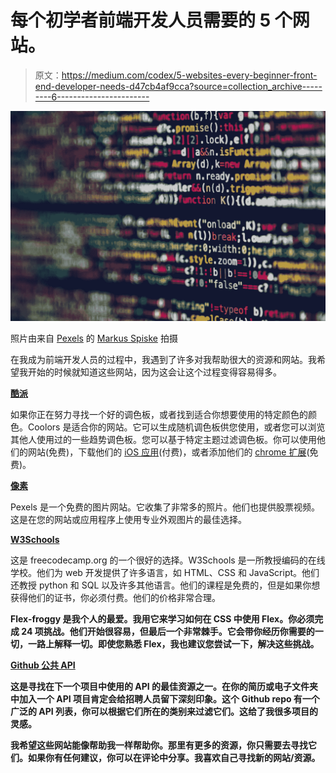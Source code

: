 # 每个初学者前端开发人员需要的 5 个网站。

> 原文：<https://medium.com/codex/5-websites-every-beginner-front-end-developer-needs-d47cb4af9cca?source=collection_archive---------6----------------------->

![](img/e13cfbdae35e1dfc1b9099bb35c257db.png)

照片由来自 [Pexels](https://www.pexels.com/photo/codes-on-tilt-shift-lens-2004161/?utm_content=attributionCopyText&utm_medium=referral&utm_source=pexels) 的 [Markus Spiske](https://www.pexels.com/@markusspiske?utm_content=attributionCopyText&utm_medium=referral&utm_source=pexels) 拍摄

在我成为前端开发人员的过程中，我遇到了许多对我帮助很大的资源和网站。我希望我开始的时候就知道这些网站，因为这会让这个过程变得容易得多。

[**酷派**](https://coolors.co/)

如果你正在努力寻找一个好的调色板，或者找到适合你想要使用的特定颜色的颜色。Coolors 是适合你的网站。它可以生成随机调色板供您使用，或者您可以浏览其他人使用过的一些趋势调色板。您可以基于特定主题过滤调色板。你可以使用他们的网站(免费)，下载他们的 [iOS 应用](https://apps.apple.com/app/coolors/id956480678)(付费)，或者添加他们的 [chrome 扩展](https://chrome.google.com/webstore/detail/coolors-for-chrome/paebljbhhfgngkcldmbcogmkgegjgmbg)(免费)。

[**像素**](https://www.pexels.com/)

Pexels 是一个免费的图片网站。它收集了非常多的照片。他们也提供股票视频。这是在您的网站或应用程序上使用专业外观图片的最佳选择。

[**W3Schools**](https://www.w3schools.com/)

这是 freecodecamp.org 的一个很好的选择。W3Schools 是一所教授编码的在线学校。他们为 web 开发提供了许多语言，如 HTML、CSS 和 JavaScript。他们还教授 python 和 SQL 以及许多其他语言。他们的课程是免费的，但是如果你想获得他们的证书，你必须付费。他们的价格非常合理。

[](https://flexboxfroggy.com/)

**Flex-froggy 是我个人的最爱。我用它来学习如何在 CSS 中使用 Flex。你必须完成 24 项挑战。他们开始很容易，但最后一个非常棘手。它会带你经历你需要的一切，一路上解释一切。即使您熟悉 Flex，我也建议您尝试一下，解决这些挑战。**

**[**Github 公共 API**](https://github.com/public-apis/public-apis)**

**这是寻找在下一个项目中使用的 API 的最佳资源之一。在你的简历或电子文件夹中加入一个 API 项目肯定会给招聘人员留下深刻印象。这个 Github repo 有一个广泛的 API 列表，你可以根据它们所在的类别来过滤它们。这给了我很多项目的灵感。**

**我希望这些网站能像帮助我一样帮助你。那里有更多的资源，你只需要去寻找它们。如果你有任何建议，你可以在评论中分享。我喜欢自己寻找新的网站/资源。**